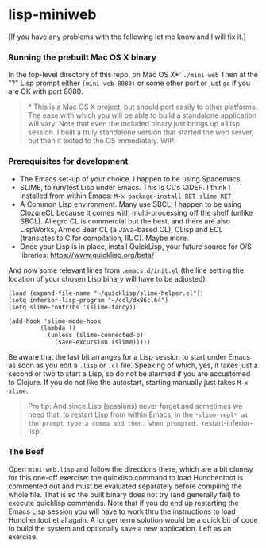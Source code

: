# lisp-miniweb
[If you have any problems with the following let me know and I will fix it.]
### Running the prebuilt Mac OS X binary
In the top-level directory of this repo, on Mac OS X\*: `./mini-web` Then at the "?" Lisp prompt either `(mini-web 8080)` or some other port or just `go` if you are OK with port 8080.
> \* This is a Mac OS X project, but should port easily to other platforms. The ease with which you will be able to build a standalone application will vary. Note that even the included binary just brings up a Lisp session. I built a truly standalone version that started the web server, but then it exited to the OS immediately. WIP.

### Prerequisites for development
 * The Emacs set-up of your choice. I happen to be using Spacemacs.
 * SLIME, to run/test Lisp under Emacs. This is CL's CIDER. I think I installed from within Emacs: `M-x package-install RET slime RET`
 * A Common Lisp environment. Many use SBCL, I happen to be using ClozureCL because it comes with multi-processing off the shelf (unlike SBCL). Allegro CL is commercial but the best, and there are also LispWorks, Armed Bear CL (a Java-based CL), CLisp and ECL (translates to C for compilation, IIUC). Maybe more.
 * Once your Lisp is in place, install QuickLisp, your future source for O/S libraries: https://www.quicklisp.org/beta/
 
 And now some relevant lines from `.emacs.d/init.el` (the line setting the location of your chosen Lisp binary will have to be adjusted):
 ```elisp
 (load (expand-file-name "~/quicklisp/slime-helper.el"))
(setq inferior-lisp-program "~/ccl/dx86cl64")
(setq slime-contribs '(slime-fancy))

(add-hook 'slime-mode-hook
          (lambda ()
            (unless (slime-connected-p)
              (save-excursion (slime)))))
```
Be aware that the last bit arranges for a Lisp session to start under Emacs as soon as you edit a `.lisp` or `.cl` file. Speaking of which, yes, it takes just a second or two to start a Lisp, so do not be alarmed if you are accustomed to Clojure. If you do not like the autostart, starting manually just takes `M-x slime`.

> Pro tip: And since Lisp (sessions) never forget and sometimes we need that, to restart Lisp from within Emacs, in the `*slime-repl* at the prompt type a comma and then, when prompted, `restart-inferior-lisp`.

### The Beef
Open `mini-web.lisp` and follow the directions there, which are a bit clumsy for this one-off exercise: the quicklisp command to load Hunchentoot is commented out and must be evaluated separately before compiling the whole file. That is so the built binary does not try (and generally fail) to execute quicklisp commands. Note that if you do end up restarting the Emacs Lisp session you will have to work thru the instructions to load Hunchentoot et al again. A longer term solution would be a quick bit of code to build the system and optionally save a new application. Left as an exercise.
